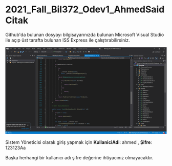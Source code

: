 # 2021_Fall_Bil372_Odev1_AhmedSaidCitak

Github'da bulunan dosyayı bilgisayarınızda bulunan Microsoft Visual Studio ile açıp üst tarafta bulunan ISS Express ile çalıştırabilirsiniz.

<img src="assets/image-20211116173501511.png">

Sistem Yöneticisi olarak giriş yapmak için **KullaniciAdi**: ahmed , **Şifre**: 123123Aa 

Başka  herhangi bir kullanıcı adı şifre değerine ihtiyacınız olmayacaktır.

